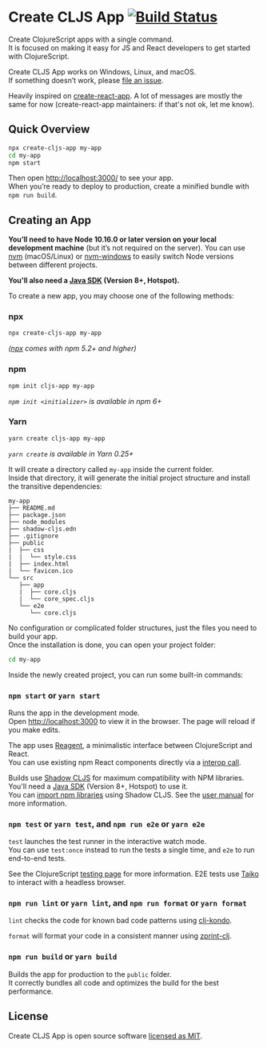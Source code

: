 # Create CLJS App [![Build Status](https://github.com/filipesilva/create-cljs-app/workflows/Node%20CI/badge.svg)](https://github.com/filipesilva/create-cljs-app/actions)

Create ClojureScript apps with a single command.<br>
It is focused on making it easy for JS and React developers to get started with ClojureScript.

Create CLJS App works on Windows, Linux, and macOS.<br>
If something doesn’t work, please [file an issue](https://github.com/filipesilva/create-cljs-app/issues/new).<br>

Heavily inspired on [create-react-app](https://github.com/facebook/create-react-app). A lot of messages are mostly the same for now (create-react-app maintainers: if that's not ok, let me know).

## Quick Overview

```sh
npx create-cljs-app my-app
cd my-app
npm start
```

Then open [http://localhost:3000/](http://localhost:3000/) to see your app.<br>
When you’re ready to deploy to production, create a minified bundle with `npm run build`.

## Creating an App

**You’ll need to have Node 10.16.0 or later version on your local development machine** (but it’s not required on the server). You can use [nvm](https://github.com/creationix/nvm#installation) (macOS/Linux) or [nvm-windows](https://github.com/coreybutler/nvm-windows#node-version-manager-nvm-for-windows) to easily switch Node versions between different projects.

**You'll also need a [Java SDK](https://adoptopenjdk.net/) (Version 8+, Hotspot).**

To create a new app, you may choose one of the following methods:

### npx

```sh
npx create-cljs-app my-app
```
_([npx](https://medium.com/@maybekatz/introducing-npx-an-npm-package-runner-55f7d4bd282b) comes with npm 5.2+ and higher)_

### npm

```sh
npm init cljs-app my-app
```

_`npm init <initializer>` is available in npm 6+_

### Yarn

```sh
yarn create cljs-app my-app
```

_`yarn create` is available in Yarn 0.25+_

It will create a directory called `my-app` inside the current folder.<br>
Inside that directory, it will generate the initial project structure and install the transitive dependencies:

```
my-app
├── README.md
├── package.json
├── node_modules
├── shadow-cljs.edn
├── .gitignore
├── public
|  ├── css
|  |  └── style.css
|  ├── index.html
|  └── favicon.ico
└── src
   ├── app
   |  ├── core.cljs
   |  └── core_spec.cljs
   └── e2e
      └── core.cljs    
```

No configuration or complicated folder structures, just the files you need to build your app.<br>
Once the installation is done, you can open your project folder:

```sh
cd my-app
```

Inside the newly created project, you can run some built-in commands:

### `npm start` or `yarn start`

Runs the app in the development mode.<br>
Open [http://localhost:3000](http://localhost:3000) to view it in the browser.
The page will reload if you make edits.

The app uses [Reagent](https://reagent-project.github.io), a minimalistic interface between ClojureScript and React.<br>
You can use existing npm React components directly via a [interop call](http://reagent-project.github.io/docs/master/InteropWithReact.html#creating-reagent-components-from-react-components).

Builds use [Shadow CLJS](https://github.com/thheller/shadow-cljs) for maximum compatibility with NPM libraries. You'll need a [Java SDK](https://adoptopenjdk.net/) (Version 8+, Hotspot) to use it. <br>
You can [import npm libraries](https://shadow-cljs.github.io/docs/UsersGuide.html#js-deps) using Shadow CLJS. See the [user manual](https://shadow-cljs.github.io/docs/UsersGuide.html) for more information.

### `npm test` or `yarn test`, and `npm run e2e` or `yarn e2e`

`test` launches the test runner in the interactive watch mode.<br>
You can use `test:once` instead to run the tests a single time, and `e2e` to run end-to-end tests.

See the ClojureScript [testing page](https://clojurescript.org/tools/testing) for more information. E2E tests use [Taiko](https://github.com/getgauge/taiko) to interact with a headless browser.

### `npm run lint` or `yarn lint`, and `npm run format` or `yarn format`

`lint` checks the code for known bad code patterns using [clj-kondo](https://github.com/borkdude/clj-kondo).

`format` will format your code in a consistent manner using [zprint-clj](https://github.com/clj-commons/zprint-clj).

### `npm run build` or `yarn build`

Builds the app for production to the `public` folder.<br>
It correctly bundles all code and optimizes the build for the best performance.

## License

Create CLJS App is open source software [licensed as MIT](https://github.com/filipesilva/create-cljs-app/blob/master/LICENSE).